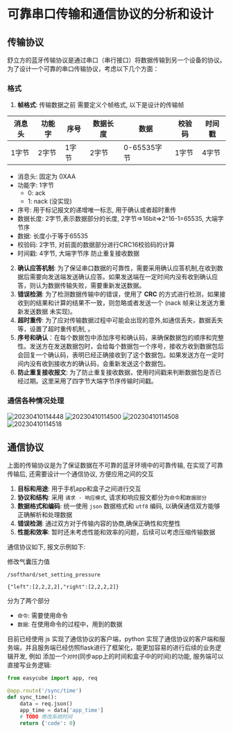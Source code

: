 # 可靠串口传输和通信协议的分析和设计

## 传输协议

舒立方的蓝牙传输协议是通过串口（串行接口）将数据传输到另一个设备的协议。为了设计一个可靠的串口传输协议，考虑以下几个方面：

### 格式

1. **帧格式**: 传输数据之前 需要定义个帧格式, 以下是设计的传输帧

| 消息头 | 功能字 | 序号  | 数据长度 | 数据        | 校验码 | 时间戳 |
| ------ | ------ | ----- | -------- | ----------- | ------ | ------ |
| 1字节  | 2字节  | 1字节 | 2字节    | 0-65535字节 | 1字节  | 4字节  |
- 消息头: 固定为 0XAA
- 功能字: 1字节
    - 0: ack
    - 1: nack (没实现)
- 序号: 用于标记报文的递增唯一标志, 用于确认或者超时重传
- 数据长度: 2字节,表示数据部分的长度, 2字节=>16bit=>2^16-1=65535, 大端字节序
- 数据: 长度小于等于65535
- 校验码: 2字节, 对前面的数据部分进行CRC16校验码的计算
- 时间戳: 4字节, 大端字节序 防止重复接收数据

2. **确认应答机制**: 为了保证串口数据的可靠性，需要采用确认应答机制,在收到数据后需要向发送端发送确认应答。如果发送端在一定时间内没有收到确认应答，则认为数据传输失败，需要重新发送数据。
3. **错误检测**: 为了检测数据传输中的错误，使用了 **CRC** 的方式进行检测，如果接收到的结果和计算的结果不一致，则忽略或者发送一个 (nack 帧来让发送方重新发送数据 未实现)。
4. **超时重传**: 为了应对传输数据过程中可能会出现的意外,如通信丢失，数据丢失等，设置了超时重传机制, 。
5. **序号和确认**：在每个数据包中添加序号和确认码，来确保数据包的顺序和完整性。发送方在发送数据包时，会给每个数据包一个序号，接收方收到数据包后会回复一个确认码，表明已经正确接收到了这个数据包。如果发送方在一定时间内没有收到接收方的确认码，会重新发送这个数据包。
6. **防止重复接收报文**: 为了防止重复接收数据，使用时间戳来判断数据包是否已经过期。这里采用了四字节大端字节序传输时间戳。

### 通信各种情况处理

![20230410114448](https://img.mjhxyz.top/20230410114448.png)
![20230410114500](https://img.mjhxyz.top/20230410114500.png)
![20230410114508](https://img.mjhxyz.top/20230410114508.png)
![20230410114518](https://img.mjhxyz.top/20230410114518.png)



## 通信协议

上面的传输协议是为了保证数据在不可靠的蓝牙环境中的可靠传输, 在实现了可靠传输后, 还需要设计一个通信协议, 方便应用之间的交互

1. **目标和用途**: 用于手机app和盒子之间进行交互
2. **协议和结构**: 采用 `请求 - 响应模式`, 请求和响应报文都分为`命令`和`数据部分`
3. **数据格式和编码**: 统一使用 `json` 数据格式和 `utf8` 编码, 以确保通信双方能够正确解析和处理数据
4. **错误检测**: 通过双方对于传输内容的协商,确保正确性和完整性
5. **性能和效率**: 暂时还未考虑性能和效率的问题，后续可以考虑压缩传输数据

通信协议如下, 报文示例如下:

修改气囊压力值
```
/softhard/set_setting_pressure

{"left":[2,2,2,2],"right":[2,2,2,2]}
```
分为了两个部分

- `命令`: 需要使用命令
- `数据`: 在使用命令的过程中，用到的数据

目前已经使用 js 实现了通信协议的客户端，python 实现了通信协议的客户端和服务端，并且服务端已经仿照flask进行了框架化，能更加容易的进行后续的业务逻辑开发, 例如 添加一个`对时`(同步app上的时间和盒子中的时间)的功能, 服务端可以直接写业务逻辑:

```python
from easycube import app, req

@app.route('/sync/time')
def sync_time():
    data = req.json()
    app_time = data['app_time']
    # TODO 修改系统时间
    return {'code': 0}
```



